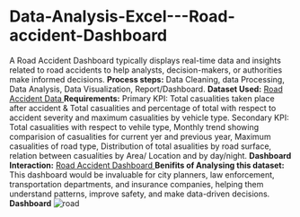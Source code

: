 # Data-Analysis-Excel---Road-accident-Dashboard
A Road Accident Dashboard typically displays real-time data and insights related to road accidents to help analysts, decision-makers, or authorities make informed decisions.
**Process steps:**
Data Cleaning, data Processing, Data Analysis, Data Visualization, Report/Dashboard.
**Dataset Used:**
<a href = "https://github.com/Abinaya-Data-Analyst/Data-Analysis-Excel---Road-accident-Dashboard/blob/main/Road2.xlsx"> Road Accident Data </a>
**Requirements:**
Primary KPI: Total casualities taken place after accident & Total casualities and percentage of total with respect to accident severity and maximum casualities by vehicle type.
Secondary KPI: Total casualities with respect to vehile type, Monthly trend showing comparision of casualities for current yer and previous year, Maximum casualities of road type, Distribution of total asualities by road surface, relation between casualities by Area/ Location and by day/night.
**Dashboard Interaction:** <a href = "https://github.com/Abinaya-Data-Analyst/Data-Analysis-Excel---Road-accident-Dashboard/blob/main/road.png"> Road Accident Dashboard </a>
**Benifits of Analysing this dataset:**
This dashboard would be invaluable for city planners, law enforcement, transportation departments, and insurance companies, helping them understand patterns, improve safety, and make data-driven decisions.
**Dashboard**
![road](https://github.com/user-attachments/assets/f6e3c6ec-ca3a-411c-b8f2-a5480ba9ee59)

